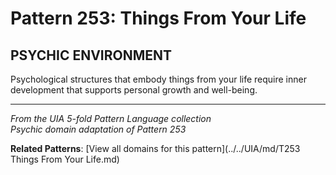 # Pattern 253: Things From Your Life

## PSYCHIC ENVIRONMENT

Psychological structures that embody things from your life require inner development that supports personal growth and well-being.

---

*From the UIA 5-fold Pattern Language collection*  
*Psychic domain adaptation of Pattern 253*

**Related Patterns**: [View all domains for this pattern](../../UIA/md/T253 Things From Your Life.md)